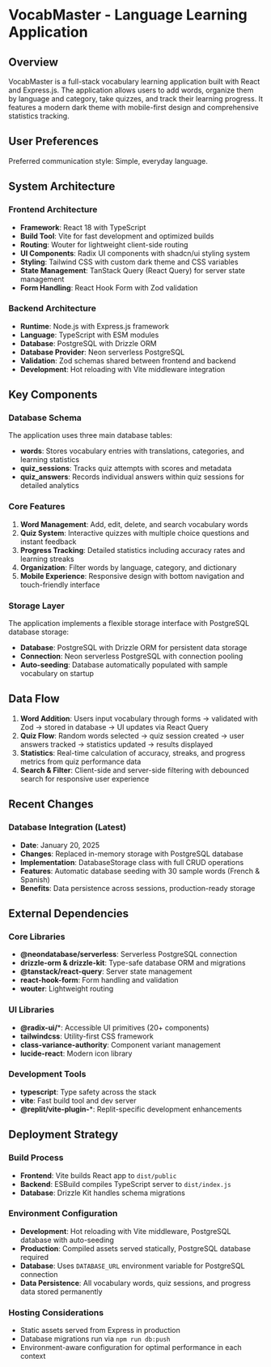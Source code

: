 # VocabMaster - Language Learning Application

## Overview

VocabMaster is a full-stack vocabulary learning application built with React and Express.js. The application allows users to add words, organize them by language and category, take quizzes, and track their learning progress. It features a modern dark theme with mobile-first design and comprehensive statistics tracking.

## User Preferences

Preferred communication style: Simple, everyday language.

## System Architecture

### Frontend Architecture
- **Framework**: React 18 with TypeScript
- **Build Tool**: Vite for fast development and optimized builds
- **Routing**: Wouter for lightweight client-side routing
- **UI Components**: Radix UI components with shadcn/ui styling system
- **Styling**: Tailwind CSS with custom dark theme and CSS variables
- **State Management**: TanStack Query (React Query) for server state management
- **Form Handling**: React Hook Form with Zod validation

### Backend Architecture
- **Runtime**: Node.js with Express.js framework
- **Language**: TypeScript with ESM modules
- **Database**: PostgreSQL with Drizzle ORM
- **Database Provider**: Neon serverless PostgreSQL
- **Validation**: Zod schemas shared between frontend and backend
- **Development**: Hot reloading with Vite middleware integration

## Key Components

### Database Schema
The application uses three main database tables:
- **words**: Stores vocabulary entries with translations, categories, and learning statistics
- **quiz_sessions**: Tracks quiz attempts with scores and metadata
- **quiz_answers**: Records individual answers within quiz sessions for detailed analytics

### Core Features
1. **Word Management**: Add, edit, delete, and search vocabulary words
2. **Quiz System**: Interactive quizzes with multiple choice questions and instant feedback
3. **Progress Tracking**: Detailed statistics including accuracy rates and learning streaks
4. **Organization**: Filter words by language, category, and dictionary
5. **Mobile Experience**: Responsive design with bottom navigation and touch-friendly interface

### Storage Layer
The application implements a flexible storage interface with PostgreSQL database storage:
- **Database**: PostgreSQL with Drizzle ORM for persistent data storage
- **Connection**: Neon serverless PostgreSQL with connection pooling
- **Auto-seeding**: Database automatically populated with sample vocabulary on startup

## Data Flow

1. **Word Addition**: Users input vocabulary through forms → validated with Zod → stored in database → UI updates via React Query
2. **Quiz Flow**: Random words selected → quiz session created → user answers tracked → statistics updated → results displayed
3. **Statistics**: Real-time calculation of accuracy, streaks, and progress metrics from quiz performance data
4. **Search & Filter**: Client-side and server-side filtering with debounced search for responsive user experience

## Recent Changes

### Database Integration (Latest)
- **Date**: January 20, 2025
- **Changes**: Replaced in-memory storage with PostgreSQL database
- **Implementation**: DatabaseStorage class with full CRUD operations
- **Features**: Automatic database seeding with 30 sample words (French & Spanish)
- **Benefits**: Data persistence across sessions, production-ready storage

## External Dependencies

### Core Libraries
- **@neondatabase/serverless**: Serverless PostgreSQL connection
- **drizzle-orm & drizzle-kit**: Type-safe database ORM and migrations
- **@tanstack/react-query**: Server state management
- **react-hook-form**: Form handling and validation
- **wouter**: Lightweight routing

### UI Libraries
- **@radix-ui/***: Accessible UI primitives (20+ components)
- **tailwindcss**: Utility-first CSS framework
- **class-variance-authority**: Component variant management
- **lucide-react**: Modern icon library

### Development Tools
- **typescript**: Type safety across the stack
- **vite**: Fast build tool and dev server
- **@replit/vite-plugin-***: Replit-specific development enhancements

## Deployment Strategy

### Build Process
- **Frontend**: Vite builds React app to `dist/public`
- **Backend**: ESBuild compiles TypeScript server to `dist/index.js`
- **Database**: Drizzle Kit handles schema migrations

### Environment Configuration
- **Development**: Hot reloading with Vite middleware, PostgreSQL database with auto-seeding
- **Production**: Compiled assets served statically, PostgreSQL database required
- **Database**: Uses `DATABASE_URL` environment variable for PostgreSQL connection
- **Data Persistence**: All vocabulary words, quiz sessions, and progress data stored permanently

### Hosting Considerations
- Static assets served from Express in production
- Database migrations run via `npm run db:push`
- Environment-aware configuration for optimal performance in each context
